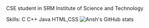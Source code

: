 CSE student in SRM Institute of Science and Technology

Skills:
C
C++
Java
HTML,CSS
![Ansh's GitHub stats](https://github-readme-stats.vercel.app/api?username=ansharora28&count_private=true)

